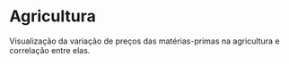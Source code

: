 # Agricultura
Visualização da variação de preços das matérias-primas na agricultura e correlação entre elas.
